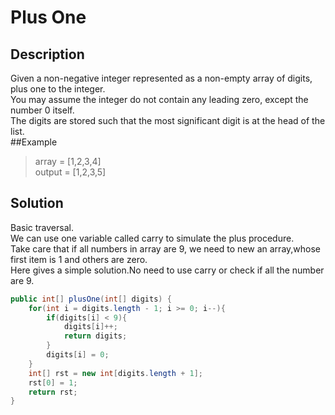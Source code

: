 # Plus One  
## Description  
Given a non-negative integer represented as a non-empty array of digits, plus one to the integer.  
You may assume the integer do not contain any leading zero, except the number 0 itself.  
The digits are stored such that the most significant digit is at the head of the list.  
##Example  
> array = [1,2,3,4]  
> output = [1,2,3,5]
## Solution  
Basic traversal.  
We can use one variable called carry to simulate the plus procedure.  
Take care that if all numbers in array are 9, we need to new an array,whose first item is 1 and others are zero.  
Here gives a simple solution.No need to use carry or check if all the number are 9.
```java
public int[] plusOne(int[] digits) {
    for(int i = digits.length - 1; i >= 0; i--){
        if(digits[i] < 9){
            digits[i]++;
            return digits;
        }
        digits[i] = 0;
    }
    int[] rst = new int[digits.length + 1];
    rst[0] = 1;
    return rst;
}
```
